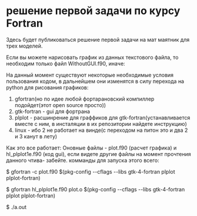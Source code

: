 # решение первой задачи по курсу Fortran
Здесь будет публиковаться решение первой задачи на мат маятник для трех моделей.

Если вы можете нарисовать график из данных текстового файла, то необходим только файл WithoutGUI.f90, иначе:

На данный момент существуют некоторые необходимые условия пользования кодом, в дальнейшем они изменятся в силу перехода на python для рисования графиков:
1) gfortran(но по идее любой фортарановский компиллер подойдет(этот open source просто))
2) gtk-fortran - gui для фортрана
3) plplot - расшинрение для граффиков для gtk-fortran(устанавливается вместе с ним, в инсталяции в их репозитории найдете инструкцию)
4) linux - ибо 2 не работает на винде(с переходом на питон это и два 2 и 3 канут в лету)

Как это все работает: Оновные файлы - plot.f90 (расчет графика) и hl_plplot1e.f90 (код gui), если видете другие файлы на момент прочтения данного чтива- забейте.
комманды для запуска этого всего:

$ gfortran -c plot.f90 $(pkg-config --cflags --libs gtk-4-fortran plplot plplot-fortran)

$ gfortran hl_plplot1e.f90 plot.o $(pkg-config --cflags --libs gtk-4-fortran plplot plplot-fortran)

$ ./a.out
